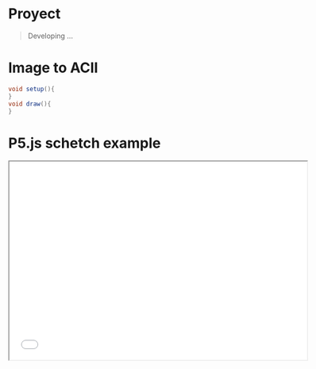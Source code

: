 # Proyect
> Developing ...

# Image to ACII


```java
void setup(){
}
void draw(){
}
```
# P5.js schetch example
<iframe src="{{ base.url | prepend: site.url }}/Class1.html" width="600px" height="400px"> </iframe>
